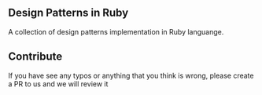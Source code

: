 ## Design Patterns in Ruby

A collection of design patterns implementation in Ruby languange.

## Contribute
If you have see any typos or anything that you think is wrong, please create a PR to us and we will review it
